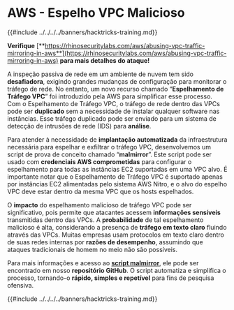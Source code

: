 # AWS - Espelho VPC Malicioso

{{#include ../../../../banners/hacktricks-training.md}}

**Verifique** [**https://rhinosecuritylabs.com/aws/abusing-vpc-traffic-mirroring-in-aws**](https://rhinosecuritylabs.com/aws/abusing-vpc-traffic-mirroring-in-aws) **para mais detalhes do ataque!**

A inspeção passiva de rede em um ambiente de nuvem tem sido **desafiadora**, exigindo grandes mudanças de configuração para monitorar o tráfego de rede. No entanto, um novo recurso chamado “**Espelhamento de Tráfego VPC**” foi introduzido pela AWS para simplificar esse processo. Com o Espelhamento de Tráfego VPC, o tráfego de rede dentro das VPCs pode ser **duplicado** sem a necessidade de instalar qualquer software nas instâncias. Esse tráfego duplicado pode ser enviado para um sistema de detecção de intrusões de rede (IDS) para **análise**.

Para atender à necessidade de **implantação automatizada** da infraestrutura necessária para espelhar e exfiltrar o tráfego VPC, desenvolvemos um script de prova de conceito chamado “**malmirror**”. Este script pode ser usado com **credenciais AWS comprometidas** para configurar o espelhamento para todas as instâncias EC2 suportadas em uma VPC alvo. É importante notar que o Espelhamento de Tráfego VPC é suportado apenas por instâncias EC2 alimentadas pelo sistema AWS Nitro, e o alvo do espelho VPC deve estar dentro da mesma VPC que os hosts espelhados.

O **impacto** do espelhamento malicioso de tráfego VPC pode ser significativo, pois permite que atacantes acessem **informações sensíveis** transmitidas dentro das VPCs. A **probabilidade** de tal espelhamento malicioso é alta, considerando a presença de **tráfego em texto claro** fluindo através das VPCs. Muitas empresas usam protocolos em texto claro dentro de suas redes internas por **razões de desempenho**, assumindo que ataques tradicionais de homem no meio não são possíveis.

Para mais informações e acesso ao [**script malmirror**](https://github.com/RhinoSecurityLabs/Cloud-Security-Research/tree/master/AWS/malmirror), ele pode ser encontrado em nosso **repositório GitHub**. O script automatiza e simplifica o processo, tornando-o **rápido, simples e repetível** para fins de pesquisa ofensiva.

{{#include ../../../../banners/hacktricks-training.md}}
